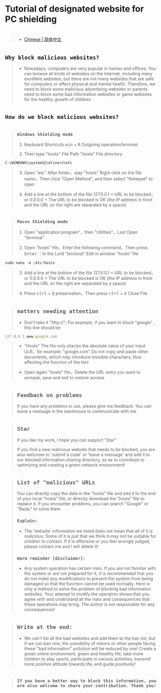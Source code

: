 # Tutorial of designated website for PC shielding
#
>  * [Chinese | 简体中文](https://github.com/autubuser/shield/blob/main/README.cn.md)
#

## `Why block malicious websites?`
>  * Nowadays, computers are very popular in homes and offices. You can browse all kinds of websites on the Internet, including many excellent websites, but there are not many websites that are safe for computers or affect physical and mental health. Therefore, we need to block some malicious advertising websites or parents need to block some bad information websites or game websites for the healthy growth of children

#
## `How do we block malicious websites?`
#
>  ###  `Windows Shielding mode`
> 1. Keyboard Shortcuts <kbd>win</kbd> + <kbd>R</kbd> Outgoing operation/terminal
> 
> 2. Then type "hosts" File Path "hosts" File directory
```javascript
C:\WINDOWS\system32\drivers\etc
```
> 3. Open "etc" After folder，stay "hosts" Right click on the file name，Then click "Open Method", and then select "Notepad" to open
> 
> 4. Add a line at the bottom of the file 127.0.0.1 + URL to be blocked，or 0.0.0.0 + The URL to be blocked is OK (the IP address in front and the URL on the right are separated by a space)

#
>  ###  `Macos Shielding mode`
> 1. Open  "application program"，then "Utilities"，Last Open "terminal"
> 
> 2. Open "hosts" file，Enter the following command，Then press <kbd>Enter</kbd> ：In the Lord "terminal" Edit in window "hosts" file
```javascript
sudo nano -e /etc/hosts
```
> 3. Add a line at the bottom of the file 127.0.0.1 + URL to be blocked，or 0.0.0.0 + The URL to be blocked is OK (the IP address in front and the URL on the right are separated by a space)
> 
> 4. Press <kbd>ctrl</kbd> + <kbd>O</kbd> preservation，Then press <kbd>ctrl</kbd> + <kbd>X</kbd> Close File
#
> ## `matters needing attention`
> * Don't take it "http://", For example, if you want to block "google" , this line should be
```javascript
127.0.0.1 www.google.com
```
> * "Hosts" The file only checks the absolute value of your input ULR，for example: "google.com" Do not copy and paste other documents, which may introduce invisible characters, thus affecting the function of the text
> 
> * Open again "hosts" file，Delete the URL entry you want to unmask, save and exit to restore access
#
> ## `Feedback on problems`
> If you have any problems in use, please give me feedback. You can leave a message in the warehouse to communicate with me
#
> ## `Star`
> If you like my work, I hope you can support "Star"
> 
> If you find a new malicious website that needs to be blocked, you are also welcome to 'submit a code' or 'leave a message' and add it to our blocked information sharing directory, so as to contribute to optimizing and creating a green network environment!

#
> ## ```List of "malicious" URLs```
> You can directly copy the data in the "hosts" file and add it to the end of your local "hosts" file, or directly download the "hosts" file to replace it. If you encounter problems, you can search "Google" or "Baidu" to solve them
>
> ### `Explain:`
> * The 'website' information we listed does not mean that all of it is malicious. Some of it is just that we think it may not be suitable for children to contact. If it is offensive or you feel wrongly judged, please contact me and I will delete it!
>
> ### `Warm reminder [disclaimer]:`
> * Any system operation has certain risks. If you are not familiar with the system or are not prepared for it, it is recommended that you do not make any modifications to prevent the system from being damaged so that the function cannot be used normally. Here is only a method to solve the problem of blocking bad information websites. Your attempt to modify the operation shows that you agree with and understand all the risks and consequences that these operations may bring. The author is not responsible for any consequences!
#
> ## `Write at the end:`
> * We can't list all the bad websites and add them to the ban list, but if we can ban one, the possibility of minors or other people facing these "bad information" pollution will be reduced by one! Create a green online environment, green and healthy life, take more children to play sports, participate in various activities, transmit more positive attitude towards life, and guide positively!
#
> ### `If you have a better way to block this information, you are also welcome to share your contribution. Thank you!`
#
